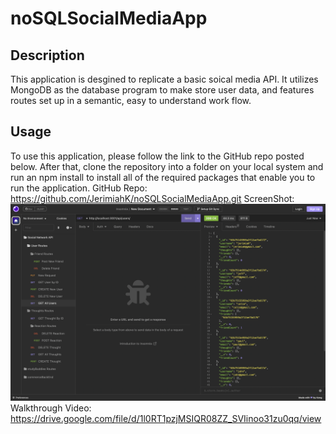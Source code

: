 # noSQLSocialMediaApp

## Description

This application is desgined to replicate a basic soical media API. It utilizes MongoDB as the database program to make store user data, and features routes set up in a semantic, easy to understand work flow.

## Usage

To use this application, please follow the link to the GitHub repo posted below. After that, clone the repository into a folder on your local system and run an npm install to install all of the required packages that enable you to run the application. GitHub Repo: https://github.com/JerimiahK/noSQLSocialMediaApp.git ScreenShot:![](assets/images/Screen%20Shot%202023-01-06%20at%202.25.07%20PM.png)
Walkthrough Video: https://drive.google.com/file/d/1l0RT1pzjMSIQR08ZZ_SVIinoo31zu0qq/view
